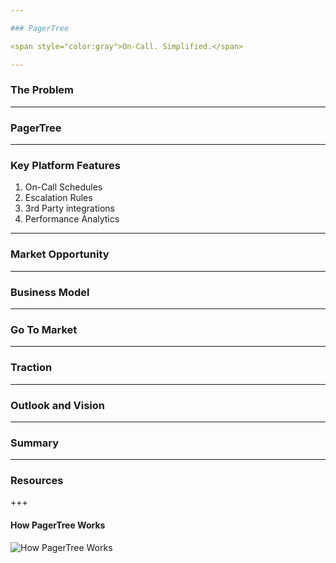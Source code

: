 ```yaml
---

### PagerTree

<span style="color:gray">On-Call. Simplified.</span>

---
```


### The Problem

---

### PagerTree

---

### Key Platform Features
<ol>
<li class="fragment" data-fragment-index="1">On-Call Schedules</li>
<li class="fragment" data-fragment-index="2">Escalation Rules</li>
<li class="fragment" data-fragment-index="3">3rd Party integrations</li>
<li class="fragment" data-fragment-index="4">Performance Analytics</li>
</ol>

---

### Market Opportunity

---

### Business Model


---

### Go To Market

---

### Traction

---

### Outlook and Vision

---

### Summary


---

### Resources

+++

#### How PagerTree Works

![How PagerTree Works](https://cdn.pagertree.com/wp-content/uploads/2015/10/info_graphic_2x-1024x482.png)
